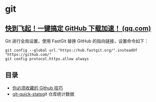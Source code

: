 # git

## [快到飞起！一键搞定 GitHub 下载加速！ (qq.com)](https://mp.weixin.qq.com/s/fIiYQAtWc79LqAYumwcGdA)

Git 进行全局设置，使用 FastGit 替换 GitHub 的指向链接，设置命令如下：

```shell
git config --global url."https://hub.fastgit.org/".insteadOf "https://github.com/"
git config protocol.https.allow always
```

## 目录

- [你必须收藏的 Github 技巧](http://www.alloyteam.com/2016/12/you-must-collect-the-github-tips/)
- [git-quick-stats](https://github.com/arzzen/git-quick-stats)git 仓库统计数据

